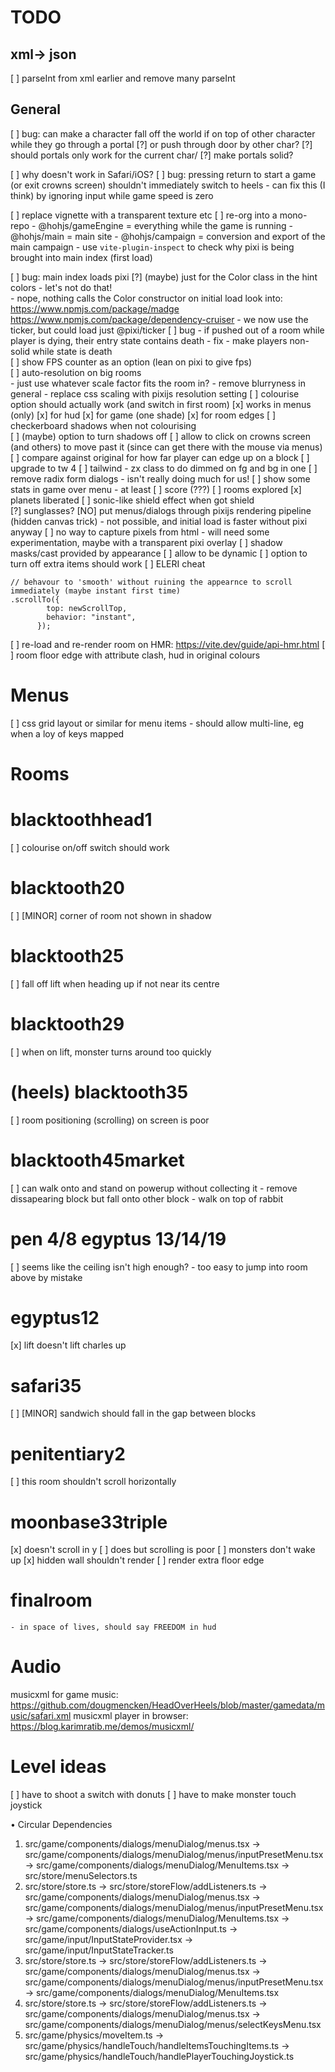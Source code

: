 # TODO

## xml-> json

[ ] parseInt from xml earlier and remove many parseInt 
        
## General


[ ] bug: can make a character fall off the world if on top of other character while they go through a portal
    [?] or push through door by other char?
    [?] should portals only work for the current char/
    [?] make portals solid?    



[ ] why doesn't work in Safari/iOS?
[ ] bug: pressing return to start a game (or exit crowns screen) shouldn't immediately switch to heels
    - can fix this (I think) by ignoring input while game speed is zero

[ ] replace vignette with a transparent texture etc
[ ] re-org into a mono-repo
    - @hohjs/gameEngine = everything while the game is running
    - @hohjs/main = main site
    - @hohjs/campaign = conversion and export of the main campaign
    - use `vite-plugin-inspect` to check why pixi is being brought into main index (first load)



[ ] bug: main index loads pixi
    [?] (maybe) just for the Color class in the hint colors - let's not do that!    
        - nope, nothing calls the Color constructor on initial load
    look into: https://www.npmjs.com/package/madge https://www.npmjs.com/package/dependency-cruiser
    - we now use the ticker, but could load just @pixi/ticker
[ ] bug - if pushed out of a room while player is dying, their entry state contains death
    - fix - make players non-solid while state is death      
[ ] show FPS counter as an option (lean on pixi to give fps)    
[ ] auto-resolution on big rooms    
    - just use whatever scale factor fits the room in?
    - remove blurryness in general - replace css scaling with pixijs resolution setting
[ ] colourise option should actually work (and switch in first room)
    [x] works in menus (only)
    [x] for hud
    [x] for game (one shade)
    [x] for room edges
[ ] checkerboard shadows when not colourising    
[ ] (maybe) option to turn shadows off
[ ] allow to click on crowns screen (and others) to move past it (since can get there with the mouse via menus)
[ ] compare against original for how far player can edge up on a block
[ ] upgrade to tw 4
[ ] tailwind - zx class to do dimmed on fg and bg in one
[ ] remove radix form dialogs - isn't really doing much for us!
[ ] show some stats in game over menu - at least
    [ ] score (???)
    [ ] rooms explored 
    [x] planets liberated
[ ] sonic-like shield effect when got shield    
    [?] sunglasses?
[NO] put menus/dialogs through pixijs rendering pipeline (hidden canvas trick)
    - not possible, and initial load is faster without pixi anyway
    [ ] no way to capture pixels from html - will need some experimentation, maybe with a transparent pixi overlay
[ ] shadow masks/cast provided by appearance
    [ ] allow to be dynamic
[ ] option to turn off extra items should work
[ ] ELERI cheat

```
// behavour to 'smooth' without ruining the appearnce to scroll immediately (maybe instant first time)
.scrollTo({
        top: newScrollTop,
        behavior: "instant",
      });
```

[ ] re-load and re-render room on HMR: https://vite.dev/guide/api-hmr.html
[ ] room floor edge with attribute clash, hud in original colours

# Menus
[ ] css grid layout or similar for menu items
    - should allow multi-line, eg when a loy of keys mapped

# Rooms

# blacktoothhead1
[ ] colourise on/off switch should work

# blacktooth20
[ ] [MINOR] corner of room not shown in shadow

# blacktooth25
[ ] fall off lift when heading up if not near its centre

# blacktooth29
[ ] when on lift, monster turns around too quickly

# (heels) blacktooth35
[ ] room positioning (scrolling) on screen is poor

# blacktooth45market
[ ] can walk onto and stand on powerup without collecting it
    - remove dissapearing block but fall onto other block
    - walk on top of rabbit

# pen 4/8 egyptus 13/14/19
[ ] seems like the ceiling isn't high enough? - too easy to jump into room above by mistake

# egyptus12    
[x] lift doesn't lift charles up

# safari35
[ ] [MINOR] sandwich should fall in the gap between blocks

# penitentiary2
[ ] this room shouldn't scroll horizontally

# moonbase33triple
[x] doesn't scroll in y
    [ ] does but scrolling is poor
[ ] monsters don't wake up
[x] hidden wall shouldn't render
[ ] render extra floor edge

# finalroom
    - in space of lives, should say FREEDOM in hud


Audio
=====

musicxml for game music: https://github.com/dougmencken/HeadOverHeels/blob/master/gamedata/music/safari.xml
musicxml player in browser: https://blog.karimratib.me/demos/musicxml/


Level ideas
===========
[ ] have to shoot a switch with donuts
[ ] have to make monster touch joystick




  • Circular Dependencies
  1) src/game/components/dialogs/menuDialog/menus.tsx -> src/game/components/dialogs/menuDialog/menus/inputPresetMenu.tsx -> src/game/components/dialogs/menuDialog/MenuItems.tsx -> src/store/menuSelectors.ts
  2) src/store/store.ts -> src/store/storeFlow/addListeners.ts -> src/game/components/dialogs/menuDialog/menus.tsx -> src/game/components/dialogs/menuDialog/menus/inputPresetMenu.tsx -> src/game/components/dialogs/menuDialog/MenuItems.tsx -> src/game/components/dialogs/useActionInput.ts -> src/game/input/InputStateProvider.tsx -> src/game/input/InputStateTracker.ts
  3) src/store/store.ts -> src/store/storeFlow/addListeners.ts -> src/game/components/dialogs/menuDialog/menus.tsx -> src/game/components/dialogs/menuDialog/menus/inputPresetMenu.tsx -> src/game/components/dialogs/menuDialog/MenuItems.tsx
  4) src/store/store.ts -> src/store/storeFlow/addListeners.ts -> src/game/components/dialogs/menuDialog/menus.tsx -> src/game/components/dialogs/menuDialog/menus/selectKeysMenu.tsx
  5) src/game/physics/moveItem.ts -> src/game/physics/handleTouch/handleItemsTouchingItems.ts -> src/game/physics/handleTouch/handlePlayerTouchingJoystick.ts